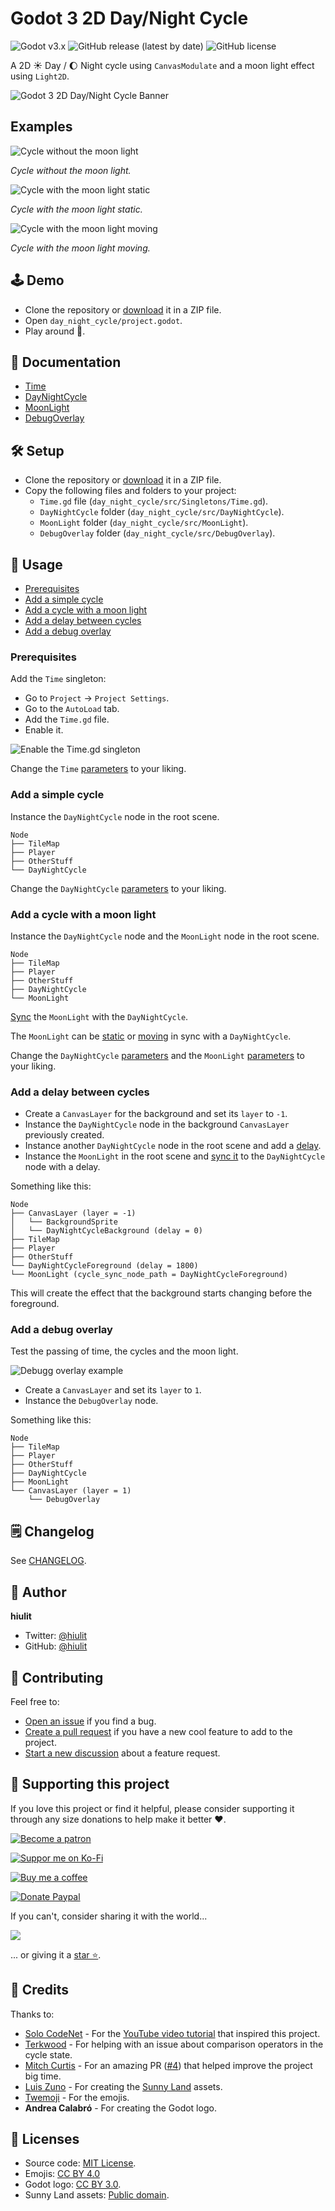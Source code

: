 # Godot 3 2D Day/Night Cycle

![Godot v3.x](https://img.shields.io/badge/Godot-v3.x-%23478cbf?logo=godot-engine&logoColor=white&style=flat-square) ![GitHub release (latest by date)](https://img.shields.io/github/v/release/hiulit/Godot-3-2D-Day-Night-Cycle?&style=flat-square) ![GitHub license](https://img.shields.io/github/license/hiulit/Godot-3-2D-Day-Night-Cycle?&style=flat-square)

A 2D ☀️ Day / 🌔 Night cycle using `CanvasModulate` and a moon light effect using `Light2D`.

![Godot 3 2D Day/Night Cycle Banner](example_images/godot_3_2D_day_night_cycle_banner.jpg)

## Examples

![Cycle without the moon light](example_images/day_night_cycle_godot_3-no-moon.gif)

*Cycle without the moon light.*

![Cycle with the moon light static](example_images/day_night_cycle_godot_3-with-moon.gif)

*Cycle with the moon light static.*

![Cycle with the moon light moving](example_images/day_night_cycle_godot_3-with-moving-moon.gif)

*Cycle with the moon light moving.*

## 🕹️ Demo

- Clone the repository or [download](https://github.com/hiulit/Godot-3-2D-Day-Night-Cycle/archive/master.zip) it in a ZIP file.
- Open `day_night_cycle/project.godot`.
- Play around 🙂.

## 📑 Documentation

- [Time](docs/TIME.md)
- [DayNightCycle](docs/DAY_NIGHT_CYCLE.md)
- [MoonLight](docs/MOON_LIGHT.md)
- [DebugOverlay](docs/DEBUG_OVERLAY.md)

## 🛠️ Setup

- Clone the repository or [download](https://github.com/hiulit/Godot-3-2D-Day-Night-Cycle/archive/master.zip) it in a ZIP file.
- Copy the following files and folders to your project:
    - `Time.gd` file (`day_night_cycle/src/Singletons/Time.gd`).
    - `DayNightCycle` folder (`day_night_cycle/src/DayNightCycle`).
    - `MoonLight` folder (`day_night_cycle/src/MoonLight`).
    - `DebugOverlay` folder (`day_night_cycle/src/DebugOverlay`).

## 🚀 Usage

- [Prerequisites](#prerequisites)
- [Add a simple cycle](#add-a-simple-cycle)
- [Add a cycle with a moon light](#add-a-cycle-with-a-moon-light)
- [Add a delay between cycles](#add-a-delay-between-cycles)
- [Add a debug overlay](#add-a-debug-overlay)

### Prerequisites

Add the `Time` singleton:

- Go to `Project` -> `Project Settings`.
- Go to the `AutoLoad` tab.
- Add the `Time.gd` file.
- Enable it.

![Enable the Time.gd singleton](example_images/enable_time_singleton.png)

Change the `Time` [parameters](docs/TIME.md#parameters) to your liking.

### Add a simple cycle

Instance the `DayNightCycle` node in the root scene.

```
Node
├── TileMap
├── Player
├── OtherStuff
└── DayNightCycle
```

Change the `DayNightCycle` [parameters](docs/DAY_NIGHT_CYCLE.md#parameters) to your liking.

### Add a cycle with a moon light

Instance the `DayNightCycle` node and the `MoonLight` node in the root scene.

```
Node
├── TileMap
├── Player
├── OtherStuff
├── DayNightCycle
└── MoonLight
```

[Sync](docs/MOON_LIGHT.md#cycle-sync-node-path) the `MoonLight` with the `DayNightCycle`.

The `MoonLight` can be [static](docs/MOON_LIGHT.md#static_moon) or [moving](docs/MOON_LIGHT.md#move_moon) in sync with a `DayNightCycle`.

Change the `DayNightCycle` [parameters](docs/DAY_NIGHT_CYCLE.md#parameters) and the `MoonLight` [parameters](docs/MOON_LIGHT.md#parameters) to your liking.

### Add a delay between cycles

- Create a `CanvasLayer` for the background and set its `layer` to `-1`.
- Instance the `DayNightCycle` node in the background `CanvasLayer` previously created.
- Instance another `DayNightCycle` node in the root scene and add a [delay](docs/DAY_NIGHT_CYCLE.md#delay).
- Instance the `MoonLight` in the root scene and [sync it](docs/MOON_LIGHT.md#cycle-sync-node-path) to the `DayNightCycle` node with a delay.

Something like this:

```
Node
├── CanvasLayer (layer = -1)
│   └── BackgroundSprite
│   └── DayNightCycleBackground (delay = 0)
├── TileMap
├── Player
├── OtherStuff
└── DayNightCycleForeground (delay = 1800)
└── MoonLight (cycle_sync_node_path = DayNightCycleForeground)
```

This will create the effect that the background starts changing before the foreground.

### Add a debug overlay

Test the passing of time, the cycles and the moon light.

![Debugg overlay example](example_images/debug_overlay_example.png)

- Create a `CanvasLayer` and set its `layer` to `1`.
- Instance the `DebugOverlay` node.

Something like this:

```
Node
├── TileMap
├── Player
├── OtherStuff
├── DayNightCycle
├── MoonLight
└── CanvasLayer (layer = 1)
    └── DebugOverlay
```

## 🗒️ Changelog

See [CHANGELOG](/CHANGELOG.md).

## 👤 Author

**hiulit**

- Twitter: [@hiulit](https://twitter.com/hiulit)
- GitHub: [@hiulit](https://github.com/hiulit)

## 🤝 Contributing

Feel free to:

- [Open an issue](https://github.com/hiulit/Godot-3-2D-Day-Night-Cycle/issues) if you find a bug.
- [Create a pull request](https://github.com/hiulit/Godot-3-2D-Day-Night-Cycle/pulls) if you have a new cool feature to add to the project.
- [Start a new discussion](https://github.com/hiulit/Godot-3-2D-Day-Night-Cycle/discussions) about a feature request.

## 🙌 Supporting this project

If you love this project or find it helpful, please consider supporting it through any size donations to help make it better ❤️.

[![Become a patron](https://img.shields.io/badge/Become_a_patron-ff424d?logo=Patreon&style=for-the-badge&logoColor=white)](https://www.patreon.com/hiulit)

[![Suppor me on Ko-Fi](https://img.shields.io/badge/Support_me_on_Ko--fi-F16061?logo=Ko-fi&style=for-the-badge&logoColor=white)](https://ko-fi.com/F2F7136ND)

[![Buy me a coffee](https://img.shields.io/badge/Buy_me_a_coffee-FFDD00?logo=buy-me-a-coffee&style=for-the-badge&logoColor=black)](https://www.buymeacoffee.com/hiulit)

[![Donate Paypal](https://img.shields.io/badge/PayPal-00457C?logo=PayPal&style=for-the-badge&label=Donate)](https://www.paypal.com/paypalme/hiulit)

If you can't, consider sharing it with the world...

[![](https://img.shields.io/badge/Share_on_Twitter-1DA1F2?style=for-the-badge&logo=twitter&logoColor=white)](https://twitter.com/intent/tweet?url=https%3A%2F%2Fgithub.com%2Fhiulit%2FGodot-3-2D-Day-Night-Cycle&text=%22Godot+3+2D+Day%2FNight+Cycle%22%0D%0AA+2D+%E2%98%80%EF%B8%8F+Day+%2F+%F0%9F%8C%94+Night+cycle+using+CanvasModulate+and+a+moon+light+effect+using+Light2D+by+%40hiulit)

... or giving it a [star ⭐️](https://github.com/hiulit/Godot-3-2D-Day-Night-Cycle/stargazers).

## 👏 Credits

Thanks to:

- [Solo CodeNet](https://twitter.com/codenetsolo) - For the [YouTube video tutorial](https://www.youtube.com/watch?v=sz8fyzvB6q0) that inspired this project.
- [Terkwood](https://github.com/Terkwood) - For helping with an issue about comparison operators in the cycle state.
- [Mitch Curtis](https://github.com/mitchcurtis) - For an amazing PR ([#4](https://github.com/hiulit/Godot-3-2D-Day-Night-Cycle/pull/4)) that helped improve the project big time.
- [Luis Zuno](https://twitter.com/ansimuz) - For creating the [Sunny Land](https://opengameart.org/content/sunny-land-2d-pixel-art-pack) assets.
- [Twemoji](https://twemoji.twitter.com/) - For the emojis.
- **Andrea Calabró** - For creating the Godot logo.

## 📝 Licenses

- Source code: [MIT License](/LICENSE).
- Emojis: [CC BY 4.0](https://creativecommons.org/licenses/by/4.0/)
- Godot logo: [CC BY 3.0](https://creativecommons.org/licenses/by/3.0/).
- Sunny Land assets: [Public domain](https://creativecommons.org/publicdomain/zero/1.0/deed).
